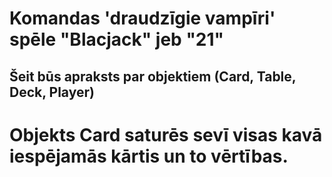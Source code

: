 # Komandas 'draudzīgie vampīri' spēle "Blacjack" jeb "21"
## Šeit būs apraksts par objektiem (Card, Table, Deck, Player)
# Objekts Card  saturēs sevī visas kavā iespējamās kārtis un to vērtības.